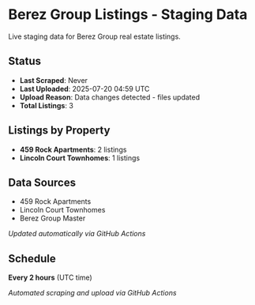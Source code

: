 # Berez Group Listings - Staging Data

Live staging data for Berez Group real estate listings.

## Status
- **Last Scraped**: Never
- **Last Uploaded**: 2025-07-20 04:59 UTC
- **Upload Reason**: Data changes detected - files updated
- **Total Listings**: 3

## Listings by Property
- **459 Rock Apartments**: 2 listings
- **Lincoln Court Townhomes**: 1 listings

## Data Sources
- 459 Rock Apartments
- Lincoln Court Townhomes  
- Berez Group Master

*Updated automatically via GitHub Actions*

## Schedule

**Every 2 hours** (UTC time)

*Automated scraping and upload via GitHub Actions*
